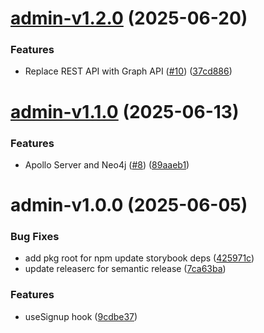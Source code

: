 # [admin-v1.2.0](https://github.com/avacollins/simple-tarot/compare/admin-v1.1.0...admin-v1.2.0) (2025-06-20)


### Features

* Replace REST API with Graph API ([#10](https://github.com/avacollins/simple-tarot/issues/10)) ([37cd886](https://github.com/avacollins/simple-tarot/commit/37cd88687799fc4944c97a28775547af19f00130))

# [admin-v1.1.0](https://github.com/avacollins/simple-tarot/compare/admin-v1.0.0...admin-v1.1.0) (2025-06-13)


### Features

* Apollo Server and Neo4j ([#8](https://github.com/avacollins/simple-tarot/issues/8)) ([89aaeb1](https://github.com/avacollins/simple-tarot/commit/89aaeb1533d3ca0349b68c620130161178469e08))

# admin-v1.0.0 (2025-06-05)


### Bug Fixes

* add pkg root for npm update storybook deps ([425971c](https://github.com/avacollins/simple-tarot/commit/425971c9593aed03b50a0ffa5adaea6361bc746a))
* update releaserc for semantic release ([7ca63ba](https://github.com/avacollins/simple-tarot/commit/7ca63ba9ef72f2db5b0791ce459f1398d90d0e21))


### Features

* useSignup hook ([9cdbe37](https://github.com/avacollins/simple-tarot/commit/9cdbe376c80eb00bd0ef595f851a72d9dfbb7304))
